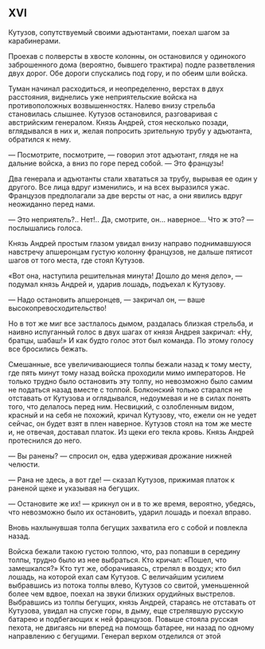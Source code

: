 ## XVI

Кутузов, сопутствуемый своими адъютантами, поехал шагом за карабинерами.

Проехав с полверсты в хвосте колонны, он остановился у одинокого заброшенного дома (вероятно, бывшего трактира) подле разветвления двух дорог. Обе дороги спускались под гору, и по обеим шли войска.

Туман начинал расходиться, и неопределенно, верстах в двух расстояния, виднелись уже неприятельские войска на противоположных возвышенностях. Налево внизу стрельба становилась слышнее. Кутузов остановился, разговаривая с австрийским генералом. Князь Андрей, стоя несколько позади, вглядывался в них и, желая попросить зрительную трубу у адъютанта, обратился к нему.

— Посмотрите, посмотрите, — говорил этот адъютант, глядя не на дальние войска, а вниз по горе перед собой. — Это французы!

Два генерала и адъютанты стали хвататься за трубу, вырывая ее один у другого. Все лица вдруг изменились, и на всех выразился ужас. Французов предполагали за две версты от нас, а они явились вдруг неожиданно перед нами.

— Это неприятель?.. Нет!.. Да, смотрите, он… наверное… Что ж это? — послышались голоса.

Князь Андрей простым глазом увидал внизу направо поднимавшуюся навстречу апшеронцам густую колонну французов, не дальше пятисот шагов от того места, где стоял Кутузов.

«Вот она, наступила решительная минута! Дошло до меня дело», — подумал князь Андрей и, ударив лошадь, подъехал к Кутузову.

— Надо остановить апшеронцев, — закричал он, — ваше высокопревосходительство!

Но в тот же миг все застлалось дымом, раздалась близкая стрельба, и наивно испуганный голос в двух шагах от князя Андрея закричал: «Ну, братцы, шабаш!» И как будто голос этот был команда. По этому голосу все бросились бежать.

Смешанные, все увеличивающиеся толпы бежали назад к тому месту, где пять минут тому назад войска проходили мимо императоров. Нe только трудно было остановить эту толпу, но невозможно было самим не податься назад вместе с толпой. Болконский только старался не отставать от Кутузова и оглядывался, недоумевая и не в силах понять того, что делалось перед ним. Несвицкий, с озлобленным видом, красный и на себя не похожий, кричал Кутузову, что, ежели он не уедет сейчас, он будет взят в плен наверное. Кутузов стоял на том же месте и, не отвечая, доставал платок. Из щеки его текла кровь. Князь Андрей протеснился до него.

— Вы ранены? — спросил он, едва удерживая дрожание нижней челюсти.

— Рана не здесь, а вот где! — сказал Кутузов, прижимая платок к раненой щеке и указывая на бегущих.

— Остановите же их! — крикнул он и в то же время, вероятно, убедясь, что невозможно было их остановить, ударил лошадь и поехал вправо.

Вновь нахлынувшая толпа бегущих захватила его с собой и повлекла назад.

Войска бежали такою густою толпою, что, раз попавши в середину толпы, трудно было из нее выбраться. Кто кричал: «Пошел, что замешкался?» Кто тут же, оборачиваясь, стрелял в воздух; кто бил лошадь, на которой ехал сам Кутузов. С величайшим усилием выбравшись из потока толпы влево, Кутузов со свитой, уменьшенной более чем вдвое, поехал на звуки близких орудийных выстрелов. Выбравшись из толпы бегущих, князь Андрей, стараясь не отставать от Кутузова, увидал на спуске горы, в дыму, еще стрелявшую русскую батарею и подбегающих к ней французов. Повыше стояла русская пехота, не двигаясь ни вперед на помощь батарее, ни назад по одному направлению с бегущими. Генерал верхом отделился от этой

